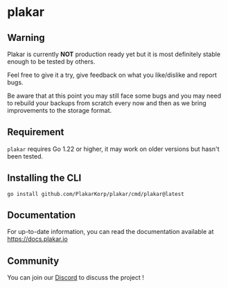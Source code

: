 # plakar

## Warning

Plakar is currently **NOT** production ready yet but it is most definitely stable enough to be tested by others.

Feel free to give it a try, give feedback on what you like/dislike and report bugs.

Be aware that at this point you may still face some bugs and you may need to rebuild your backups from scratch every now and then as we bring improvements to the storage format.

## Requirement

`plakar` requires Go 1.22 or higher,
it may work on older versions but hasn't been tested.


## Installing the CLI

```
go install github.com/PlakarKorp/plakar/cmd/plakar@latest
```


## Documentation

For up-to-date information,
you can read the documentation available at https://docs.plakar.io


## Community

You can join our [Discord](https://discord.gg/uuegtnF2Q5) to discuss the project !
